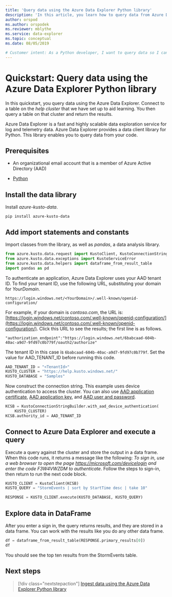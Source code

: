```yaml
---
title: 'Query data using the Azure Data Explorer Python library'
description: 'In this article, you learn how to query data from Azure Data Explorer using Python.'
author: orspod
ms.author: orspodek
ms.reviewer: mblythe
ms.service: data-explorer
ms.topic: conceptual
ms.date: 08/05/2019

# Customer intent: As a Python developer, I want to query data so I can include it in my apps.
---
```


# Quickstart: Query data using the Azure Data Explorer Python library

In this quickstart, you query data using the Azure Data Explorer. Connect to a table on the *help cluster* that we have set up to aid learning. You then query a table on that cluster and return the results.

Azure Data Explorer is a fast and highly scalable data exploration service for log and telemetry data. Azure Data Explorer provides a data client library for Python. This library enables you to query data from your code.

## Prerequisites

* An organizational email account that is a member of Azure Active Directory (AAD)

* [Python](https://www.python.org/downloads/)

## Install the data library

Install *azure-kusto-data*.

```
pip install azure-kusto-data
```

## Add import statements and constants

Import classes from the library, as well as *pandas*, a data analysis library.

```python
from azure.kusto.data.request import KustoClient, KustoConnectionStringBuilder
from azure.kusto.data.exceptions import KustoServiceError
from azure.kusto.data.helpers import dataframe_from_result_table
import pandas as pd
```

To authenticate an application, Azure Data Explorer uses your AAD tenant ID. To find your tenant ID, use the following URL, substituting your domain for *YourDomain*.

```
https://login.windows.net/<YourDomain>/.well-known/openid-configuration/
```

For example, if your domain is *contoso.com*, the URL is: [https://login.windows.net/contoso.com/.well-known/openid-configuration/](https://login.windows.net/contoso.com/.well-known/openid-configuration/). Click this URL to see the results; the first line is as follows.

```
"authorization_endpoint":"https://login.windows.net/6babcaad-604b-40ac-a9d7-9fd97c0b779f/oauth2/authorize"
```

The tenant ID in this case is `6babcaad-604b-40ac-a9d7-9fd97c0b779f`. Set the value for AAD_TENANT_ID before running this code.

```python
AAD_TENANT_ID = "<TenantId>"
KUSTO_CLUSTER = "https://help.kusto.windows.net/"
KUSTO_DATABASE = "Samples"
```

Now construct the connection string. This example uses device authentication to access the cluster. You can also use [AAD application certificate](https://github.com/Azure/azure-kusto-python/blob/master/azure-kusto-data/tests/sample.py#L24), [AAD application key](https://github.com/Azure/azure-kusto-python/blob/master/azure-kusto-data/tests/sample.py#L20), and [AAD user and password](https://github.com/Azure/azure-kusto-python/blob/master/azure-kusto-data/tests/sample.py#L34).

```python
KCSB = KustoConnectionStringBuilder.with_aad_device_authentication(
    KUSTO_CLUSTER)
KCSB.authority_id = AAD_TENANT_ID
```

## Connect to Azure Data Explorer and execute a query

Execute a query against the cluster and store the output in a data frame. When this code runs, it returns a message like the following: *To sign in, use a web browser to open the page https://microsoft.com/devicelogin and enter the code F3W4VWZDM to authenticate*. Follow the steps to sign-in, then return to run the next code block.

```python
KUSTO_CLIENT = KustoClient(KCSB)
KUSTO_QUERY = "StormEvents | sort by StartTime desc | take 10"

RESPONSE = KUSTO_CLIENT.execute(KUSTO_DATABASE, KUSTO_QUERY)
```

## Explore data in DataFrame

After you enter a sign in, the query returns results, and they are stored in a data frame. You can work with the results like you do any other data frame.

```python
df = dataframe_from_result_table(RESPONSE.primary_results[0])
df
```

You should see the top ten results from the StormEvents table.

## Next steps

> [!div class="nextstepaction"]
> [Ingest data using the Azure Data Explorer Python library](python-ingest-data.md)
